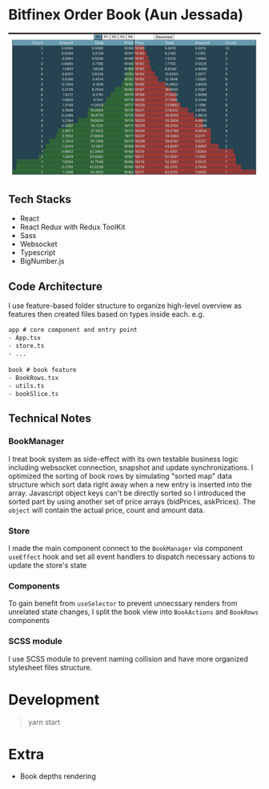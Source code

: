 # Bitfinex Order Book (Aun Jessada)

![screenshot](doc/images/screenshot.png)

## Tech Stacks

- React
- React Redux with Redux ToolKit
- Sass
- Websocket
- Typescript
- BigNumber.js

## Code Architecture

I use feature-based folder structure to organize high-level overview as features then created files based on types inside each.
e.g.

```
app # core component and entry point
- App.tsx
- store.ts
- ...

book # book feature
- BookRows.tsx
- utils.ts
- bookSlice.ts
```

## Technical Notes

### BookManager

I treat book system as side-effect with its own testable business logic including websocket connection, snapshot and update synchronizations. I optimized the sorting of book rows by simulating "sorted map" data structure which sort data right away when a new entry is inserted into the array. Javascript object keys can't be directly sorted so I introduced the sorted part by using another set of price arrays (bidPrices, askPrices). The `object` will contain the actual price, count and amount data.

### Store

I made the main component connect to the `BookManager` via component `useEffect` hook and set all event handlers to dispatch necessary actions to update the store's state

### Components

To gain benefit from `useSelector` to prevent unnecssary renders from unrelated state changes, I split the book view into `BookActions` and `BookRows` components

### SCSS module

I use SCSS module to prevent naming collision and have more organized stylesheet files structure.

# Development

> yarn start

# Extra

- Book depths rendering
